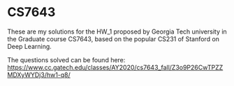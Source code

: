 # CS7643

These are my solutions for the HW_1 proposed by Georgia Tech university in the Graduate course CS7643, based on the popular CS231 of Stanford on Deep Learning.

The questions solved can be found here:
https://www.cc.gatech.edu/classes/AY2020/cs7643_fall/Z3o9P26CwTPZZMDXyWYDj3/hw1-q8/
